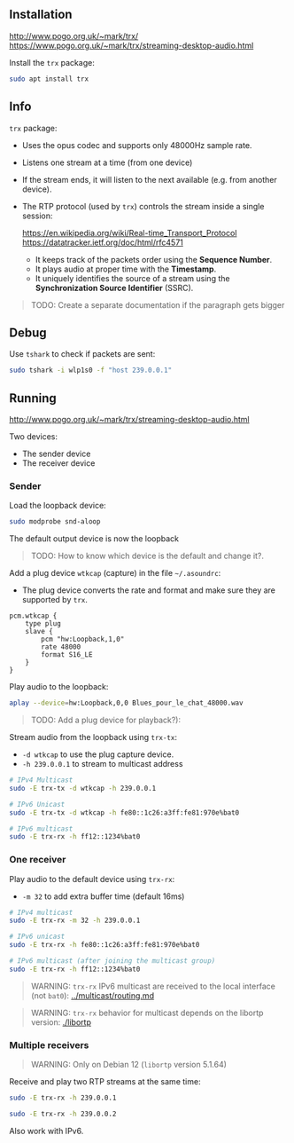 ## Installation

<http://www.pogo.org.uk/~mark/trx/>
<https://www.pogo.org.uk/~mark/trx/streaming-desktop-audio.html>

Install the `trx` package:

```bash
sudo apt install trx
```

## Info

`trx` package:

- Uses the opus codec and supports only 48000Hz sample rate.
- Listens one stream at a time (from one device)
- If the stream ends, it will listen to the next available (e.g. from another device).

- The RTP protocol (used by `trx`) controls the stream inside a single session:

  <https://en.wikipedia.org/wiki/Real-time_Transport_Protocol>
  <https://datatracker.ietf.org/doc/html/rfc4571>

  - It keeps track of the packets order using the **Sequence Number**.
  - It plays audio at proper time with the **Timestamp**.
  - It uniquely identifies the source of a stream using the **Synchronization Source Identifier** (SSRC).

> TODO: Create a separate documentation if the paragraph gets bigger

## Debug

Use `tshark` to check if packets are sent:

```bash
sudo tshark -i wlp1s0 -f "host 239.0.0.1"
```

## Running

<http://www.pogo.org.uk/~mark/trx/streaming-desktop-audio.html>

Two devices:

- The sender device
- The receiver device

### Sender

Load the loopback device:

```bash
sudo modprobe snd-aloop
```

The default output device is now the loopback

> TODO: How to know which device is the default and change it?.

Add a plug device `wtkcap` (capture) in the file `~/.asoundrc`:

- The plug device converts the rate and format and make sure they are supported by `trx`.

```
pcm.wtkcap {
	type plug
	slave {
		pcm "hw:Loopback,1,0"
		rate 48000
		format S16_LE
	}
}
```

Play audio to the loopback:

```bash
aplay --device=hw:Loopback,0,0 Blues_pour_le_chat_48000.wav
```

> TODO: Add a plug device for playback?):

Stream audio from the loopback using `trx-tx`:

- `-d wtkcap` to use the plug capture device.
- `-h 239.0.0.1` to stream to multicast address

```bash
# IPv4 Multicast
sudo -E trx-tx -d wtkcap -h 239.0.0.1

# IPv6 Unicast
sudo -E trx-tx -d wtkcap -h fe80::1c26:a3ff:fe81:970e%bat0

# IPv6 multicast
sudo -E trx-rx -h ff12::1234%bat0
```

### One receiver

Play audio to the default device using `trx-rx`:

- `-m 32` to add extra buffer time (default 16ms)

```bash
# IPv4 multicast
sudo -E trx-rx -m 32 -h 239.0.0.1

# IPv6 unicast
sudo -E trx-rx -h fe80::1c26:a3ff:fe81:970e%bat0

# IPv6 multicast (after joining the multicast group)
sudo -E trx-rx -h ff12::1234%bat0
```

> WARNING: `trx-rx` IPv6 multicast are received to the local interface (not `bat0`): [../multicast/routing.md](../multicast/routing.md)

> WARNING: `trx-rx` behavior for multicast depends on the libortp version: [./libortp](./libortp.md)

### Multiple receivers

> WARNING: Only on Debian 12 (`libortp` version 5.1.64)

Receive and play two RTP streams at the same time:

```bash
sudo -E trx-rx -h 239.0.0.1
```
```bash
sudo -E trx-rx -h 239.0.0.2
```

Also work with IPv6.
